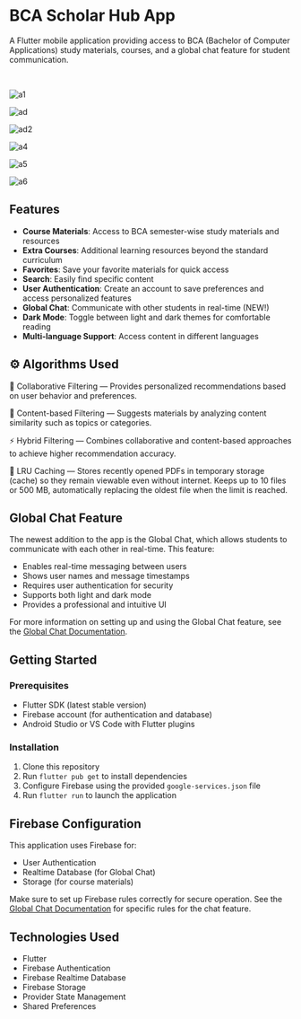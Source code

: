 # BCA Scholar Hub App

A Flutter mobile application providing access to BCA (Bachelor of Computer Applications) study materials, courses, and a global chat feature for student communication.

&nbsp;

![a1](https://github.com/user-attachments/assets/161a9c5d-a486-43d1-83c5-13050764efc9) &nbsp;

![ad](https://github.com/user-attachments/assets/79ac64e8-e7c5-424b-9f1e-f8ad4b945165)&nbsp;

![ad2](https://github.com/user-attachments/assets/acd46319-4ea8-49f3-b9a3-0e8f72baef74)&nbsp;

![a4](https://github.com/user-attachments/assets/a3ec6790-1a35-4f28-814e-715b31e516e2) &nbsp;

![a5](https://github.com/user-attachments/assets/de5eb860-e62b-4507-b84b-43d07495b9a7) &nbsp;

![a6](https://github.com/user-attachments/assets/d7ba9046-2ea9-46e4-b3b9-b549909e944a) &nbsp;

## Features

- **Course Materials**: Access to BCA semester-wise study materials and resources
- **Extra Courses**: Additional learning resources beyond the standard curriculum
- **Favorites**: Save your favorite materials for quick access
- **Search**: Easily find specific content
- **User Authentication**: Create an account to save preferences and access personalized features
- **Global Chat**: Communicate with other students in real-time (NEW!)
- **Dark Mode**: Toggle between light and dark themes for comfortable reading
- **Multi-language Support**: Access content in different languages

## ⚙️ Algorithms Used

🔗 Collaborative Filtering — Provides personalized recommendations based on user behavior and preferences.

🧩 Content-based Filtering — Suggests materials by analyzing content similarity such as topics or categories.

⚡ Hybrid Filtering — Combines collaborative and content-based approaches to achieve higher recommendation accuracy.

💾 LRU Caching — Stores recently opened PDFs in temporary storage (cache) so they remain viewable even without internet. Keeps up to 10 files or 500 MB, automatically replacing the oldest file when the limit is reached.


## Global Chat Feature

The newest addition to the app is the Global Chat, which allows students to communicate with each other in real-time. This feature:

- Enables real-time messaging between users
- Shows user names and message timestamps
- Requires user authentication for security
- Supports both light and dark mode
- Provides a professional and intuitive UI

For more information on setting up and using the Global Chat feature, see the [Global Chat Documentation](GLOBAL_CHAT_DOCUMENTATION.md).

## Getting Started

### Prerequisites

- Flutter SDK (latest stable version)
- Firebase account (for authentication and database)
- Android Studio or VS Code with Flutter plugins

### Installation

1. Clone this repository
2. Run `flutter pub get` to install dependencies
3. Configure Firebase using the provided `google-services.json` file
4. Run `flutter run` to launch the application

## Firebase Configuration

This application uses Firebase for:

- User Authentication
- Realtime Database (for Global Chat)
- Storage (for course materials)

Make sure to set up Firebase rules correctly for secure operation. See the [Global Chat Documentation](GLOBAL_CHAT_DOCUMENTATION.md) for specific rules for the chat feature.

## Technologies Used

- Flutter
- Firebase Authentication
- Firebase Realtime Database
- Firebase Storage
- Provider State Management
- Shared Preferences
